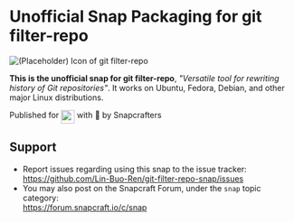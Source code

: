 # Unofficial Snap Packaging for git filter-repo

<!--
	Use the Staticaly service for easy access to in-repo pictures:
	https://www.staticaly.com/
-->
![(Placeholder) Icon of git filter-repo](https://cdn.staticaly.com/gh/Lin-Buo-Ren/snapcrafters-template-plus/bea3bc56/snap/gui/git-filter-repo.png "(Placeholder) Icon of git filter-repo")

**This is the unofficial snap for git filter-repo**, *"Versatile tool for rewriting history of Git repositories"*. It works on Ubuntu, Fedora, Debian, and other major Linux distributions.

<!-- Uncomment and modify this when you are provided a snap status badge
[![Status Badge of the `git-filter-repo` Snap](https://snapcraft.io/git-filter-repo/badge.svg)](https://snapcraft.io/git-filter-repo)
-->

<!-- Uncomment and modify this when you have a screenshot
![Screenshot of the Snapped Application](local/screenshots/screenshot.png "Screenshot of the Snapped Application")
-->

Published for <img src="http://anything.codes/slack-emoji-for-techies/emoji/tux.png" align="top" width="24" /> with 💝 by Snapcrafters

<!-- Uncomment and modify this when you have published the snap to the Snap Store
## Installation

([Don't have snapd installed?](https://snapcraft.io/docs/core/install))

### In a Terminal

    # Install the snap #
    sudo snap install --channel=edge --devmode git-filter-repo
    #sudo snap install --channel=beta git-filter-repo
    #sudo snap install git-filter-repo
    
    # Connect the snap to essential security confinement interfaces #
    ## (Proper reasoning for connecting _plug_name_) ##
    sudo snap connect git-filter-repo:_plug_name_
    
    # Connect the snap to optional security confinement interfaces #
    ## (Proper reasoning for connecting _plug_name_) ##
    sudo snap connect git-filter-repo:_plug_name_
    
    # Launch the application #
    git-filter-repo
    snap run git-filter-repo # If you have another existing installation

### The Graphical Way

[![Get it from the Snap Store](https://snapcraft.io/static/images/badges/en/snap-store-black.svg)](https://snapcraft.io/git-filter-repo)
-->

<!-- Uncomment when you have test results
## What is Working

* [A list of functionallities that are verified working]

## What is NOT Working...yet 

Check out the [issue tracker](https://github.com/Lin-Buo-Ren/git-filter-repo-snap/issues) for known issues.
-->

## Support

* Report issues regarding using this snap to the issue tracker:  
  <https://github.com/Lin-Buo-Ren/git-filter-repo-snap/issues>
* You may also post on the Snapcraft Forum, under the `snap` topic category:  
  <https://forum.snapcraft.io/c/snap>
